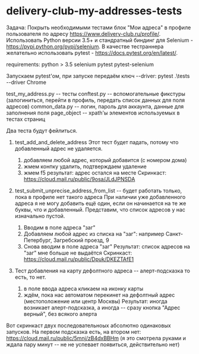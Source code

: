 # delivery-club-my-addresses-tests

Задача:
Покрыть необходимыми тестами блок "Мои адреса" в профиле пользователя по адресу https://www.delivery-club.ru/profile/.
Использовать Python версии 3.5+ и стандратный биндинг для Selenium - https://pypi.python.org/pypi/selenium.
В качестве тестраннера желательно использовать pytest - https://docs.pytest.org/en/latest/.

requirements:
python > 3.5
selenium
pytest
pytest-selenium

Запускаем pytest'ом, при запуске передаём ключ --driver:
pytest .\tests --driver Chrome

test_my_address.py -- тесты
conftest.py -- вспомогательные фикстуры (залогиниться, перейти в профиль, передать список данных для поля адресов)
common_data.py -- логин, пароль для аккаунта, данные для заполнения поля
page_object -- xpath'ы элементов используемых в тестах страниц

Два теста будут фейлиться.
1) test_add_and_delete_address
Этот тест будет падать, потому что добавленный адрес не удаляется.
    1) добавляем любой адрес, который добавится (с номером дома)
    2) жмем конпку удалить, подтверждаем удаление
    3) жмем f5
    результат: адрес остался на месте
Скринкаст: https://cloud.mail.ru/public/9osa/JLdJPNSDA

2) test_submit_unprecise_address_from_list -- будет работать только, пока в профиле нет такого адреса
    При наличии уже добавленного адреса я не могу добавить ещё один,
    если он начинается на те же буквы, что и добавленный.
    Представим, что список адресов у нас изначально пустой.
    1) Вводим в поле адреса "заг"
    2) Добавляем любой адрес из списка на "заг": например Санкт-Петербург, Загребский проезд, 9
    3) Снова вводим в поле адреса "заг"
    Результат: список адресов на "заг" мне больше не выдаётся
Скринкаст: https://cloud.mail.ru/public/Dpuk/DKEZTAfE1

3) Тест добавления на карту дефолтного адреса -- алерт-подсказка то есть, то нет.
    1) в поле ввода адреса кликаем на иконку карты
    2) ждём, пока нас автоматом перекинет на дефолтный адрес (местоположение или центр Москвы)
    Результат: иногда возникает алерт-подсказка, а иногда -- сразу кнопка "Адрес верный", без всякого алерта

Вот скринкаст двух последовательноых абсолютно одинаковых запусков. На первом подсказка есть, на втором нет:
https://cloud.mail.ru/public/5mnj/zB4dxBBHm
(я это смотрела руками и ждала пару минут -- не не успевает появиться, действительно нет)